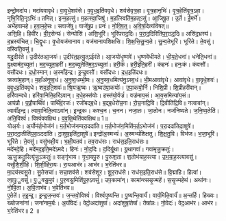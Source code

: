 

  
इन्द्रो॒मदा॑य। मदा॑यवावृधे। वा॒वृ॒धे॒शव॑से। व॒वृ॒ध॒इति॑ववृधे। शव॑सेवृत्र॒हा। वृ॒त्र॒हानृभिः॑। वृ॒त्र॒हेति॑वृ॒त्र॒ऽहा। नृभि॒रिति॒नृऽभिः॑॥ तमित्। इन्म॒हत्सु॑। म॒हत्स्वा॒जिषु॑। म॒हत्स्विति॑म॒हत्ऽसु॑। आ॒जिषू॒त। उ॒तें॑। ई॒मर्भे॑। अर्भे॑हवामहे। ह॒वा॒म॒हे॒सः। सवाजे॑षु। वाजे॑षु॒प्र। प्रनः॑। नो॒वि॒ष॒त्॒। अ॒वि॒ष॒दित्य॑विषत्॥  
असि॒हि। हिवी॑र। वी॒र॒सेन्यः॑। सेन्योसि॑। असि॒भूरि॑। भूरि॑पराद॒दिः। प॒रा॒द॒दिरिति॑प॒रा॒ऽद॒दिः॥ असि॑द॒भ्रस्य॑। द॒भ्रस्य॑चित्। चि॒द्वृ॒धः। वृ॒धोयज॑मानाय। यज॑मानायशिक्षसि। शि॒क्ष॒सि॒सु॒न्व॒ते। सु॒न्व॒तेभूरि॑। भूरि॑ते। ते॒वसु॑। वस्विति॒वसु॑॥  
यदु॒दीर॑ते। उ॒दीर॑तआ॒जयः॑। उ॒दीर॑त॒इत्यु॒त्ऽईर॑ते। आ॒जयो॑धृ॒ष्णवे॑। धृ॒ष्णवे॑धीयते। धी॒य॒ते॒धना॑। धनेति॒धना॑॥ यु॒क्ष्वाम॑द॒च्युता॑। म॒द॒च्युता॒हरी॑। म॒द॒च्युतेति॑म॒द॒ऽच्युता॑। हरी॒कं। हरी॒इति॒हरी॑। कंहनः॑। हनः॒कं। कंवसौ॑। वसौ॑दधः। द॒धो॒स्मान्। अ॒स्माँइ॑न्द्र। इ॒न्द्र॒वसौ॑। वसौ॑दधः। द॒ध॒इति॑दधः॥  
क्रत्वा॑म॒हान्। म॒हाँअ॑नुष्व॒धं। अ॒नु॒ष्व॒धम्भी॒मः। अ॒नु॒स्व॒धमित्य॑नु॒ऽस्व॒धं। भी॒मआवा॑वृधे। आवा॑वृधे। वा॒वृ॒धे॒शवः॑। व॒वृ॒ध॒इति॑ववृधे। शव॒इति॒शवः॑॥ श्रि॒यऋ॒ष्वः। ऋ॒ष्वउ॑पा॒कयोः॑। उ॒पा॒कयो॒र्नि। निशि॒प्री। शि॒प्रीहरी॑वान्। हरि॑वान्दधे। हरि॑वा॒निति॒हरि॑ऽवान्। द॒धे॒हस्त॑योः। हस्त॑यो॒र्वज्रं॑। वज्र॑माय॒सं। आ॒य॒समित्या॑य॒सं॥  
आप॑प्रौ। प॒प्रौ॒पार्थि॑वं। पार्थि॑वं॒रजः॑। रजो॑बद्ब॒धे। ब॒द्ब॒धेरो॑च॒ना। रो॒च॒नादि॒वि। दि॒वीति॑दि॒वि॥ नत्वावा॑न्। त्वावाँ॑इन्द्र। त्वावा॒निति॒त्वाऽवा॑न्। इ॒न्द्र॒कः। कश्च॒न। च॒नन। नजा॒तः। जा॒तोन। नज॑निष्यते। ज॒नि॒ष्य॒तेति॑। अति॒विश्वं॑। विश्वं॑ववक्षिथ। व॒व॒क्षि॒थेति॑ववक्षिथ॥ 1॥  
योअ॒र्यः। अ॒र्योम॑र्त॒भोज॑नं। म॒र्त॒भोज॑नम्परा॒ददा॑ति। म॒र्त॒भोज॑न॒मिति॑म॒र्त॒ऽभोज॑नं। प॒रा॒ददा॑तिदा॒शुषे॑। प॒रा॒ददा॒तीति॑प॒रा॒ऽददा॑ति। दा॒शुष॒इति॑दा॒शुषे॑॥ इन्द्रो॑अ॒स्मभ्यं॑। अ॒स्मभ्यं॑शिक्षतु। शि॒क्ष॒तु॒वि। विभ॑ज। भ॒जा॒भूरि॑। भूरि॑ते। ते॒वसु॑। वसु॑भक्षी॒य। भ॒क्षी॒यतव॑। तव॒राध॑सः। राध॑स॒इति॒राध॑सः॥  
मदे॑मदे॒हि। मदे॑मद॒इति॒मदे॑ऽमदे। हिनः॑। नो॒द॒दिः। द॒दिर्यू॒था। यू॒थागवां॑। गवा॑मृजु॒क्रतुः॑। ऋ॒जु॒क्रतु॒रित्यृ॑जु॒ऽक्रतुः॑॥ सङ्गृ॑भाय। गृ॒भा॒यपु॒रु। पु॒रूश॒ता। श॒तोभ॑याह॒स्त्या। उ॒भ॒या॒ह॒स्त्यावसु॑। वसु॑शि॒शी॒हि। शि॒शी॒हिरा॒यः। रा॒यआभ॑र। आभ॑र। भ॒रेति॑भर॥  
मा॒दय॑स्वसु॒ते। सु॒तेसचा॑। सचा॒शव॑से। शव॑सेशूर। शू॒र॒राध॑से। राध॑स॒इति॒राध॑से॥ वि॒द्माहि। हित्वा॑। त्वा॒पु॒ू॒वसुं॑। पु॒ू॒वसु॒मुप॑। पु॒रु॒वसु॒मिति॑पु॒रु॒ऽवसुं॑। उप॒कामा॑न्। कामा॑न्त्ससृ॒ज्महे॑। स॒सृ॒ज्महेथ॑। अथा॑नः। नो॒वि॒ता। अ॒वि॒ताभ॑व। भ॒वेति॑भव॥  
ए॒तेते॑। त॒इ॒न्द्र॒। इ॒न्द्र॒ज॒न्तवः॑। ज॒न्तवो॒विश्वं॑। विश्वं॑पुष्यन्ति। पु॒ष्यन्ति॒वार्यं॑। वार्य॒मिति॒वार्यं॑॥ अ॒न्तर्हि। हिख्यः। ख्योजना॑नां। जना॑नाम॒र्यः। अ॒र्योवेदः॑। वेदो॒अदा॑शुषां। अदा॑शुषां॒तेषां॑। तेषा॑न्नः। नो॒वेदः॑। वेद॒आभ॑र। आभ॑र। भ॒रेति॑भर॥ 2 ॥  
